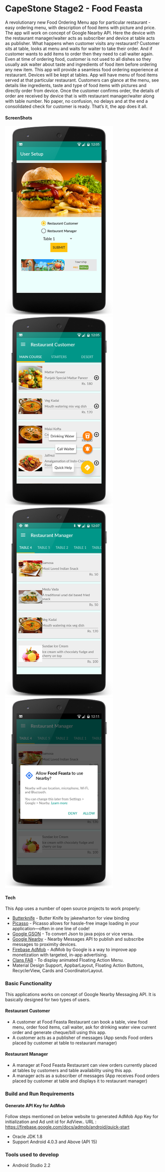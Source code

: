 
# CapeStone Stage2 - Food Feasta
A revolutionary new Food Ordering Menu app for particular restaurant - easy ordering menu, with description of food items with picture and price. The app will work on concept of Google Nearby API. Here the device with the restaurant manager/waiter acts as subscriber and device at table acts as publisher.
What happens when customer visits any restaurant? Customer sits at table, looks at menu and waits for waiter to take their order. And if customer wants to add items to order then they need to call waiter again. Even at time of ordering food, customer is not used to all dishes so they usually ask waiter about taste and ingredients of food item before ordering any new item.
This app will provide a seamless food ordering experience at restaurant. Devices will be kept at tables. App will have menu of food items served at that particular restaurant. Customers can glance at the menu, see details like ingredients, taste and type of food items with pictures and directly order from device. Once the customer confirms order, the details of order are received by device that is with restaurant manager/waiter along with table number. No paper, no confusion, no delays and at the end a consolidated check for customer is ready. That’s it, the app does it all.

#### ScreenShots

![Setup Screen](/screens/Screen1.png?raw=true "Setup Screen")
![Restaurant Menu Screen](/screens/Screen2.png?raw=true "Restaurant Menu Screen")
![Table Wise Order Screen](/screens/Screen3.png?raw=true "Table Wise Order Screen")
![Nearby Connections Permission Screen](/screens/NearByPermission.png?raw=true "Nearby Connections Permission Screen")

#### Tech

This App uses a number of open source projects to work properly:

* [Butterknife] - Butter Knife by jakewharton for view binding
* [Picasso] - Picasso allows for hassle-free image loading in your application—often in one line of code!
* [Google GSON] - To convert Json to java pojos or vice versa.
* [Google Nearby] - Nearby Messages API to publish and subscribe messages to proximity devices.
* [Firebase AdMob] - AdMob by Google is a way to improve app monetization with targeted, in-app advertising.
* [Clans FAB] - To display animated Floating Action Menu.
* Material Design Support, AppbarLayout, Floating Action Buttons, RecyclerView, Cards and CoordinatorLayout.


### Basic Functionality
This applications works on concept of Google Nearby Messaging API. 
It is basically designed for two types of users.

#### Restaurant Customer

* A customer at Food Feasta Restaurant can book a table, view food menu, order food items, call waiter, ask for drinking water view current order and generate cheque/bill using this app.
* A customer acts as a publisher of messages (App sends Food orders placed by customer at table to restaurant manager)

#### Restaurant Manager

* A manager at Food Feasta Restaurant can view orders currently placed at tables by customers and table availability using this app.
* A manager acts as a subscriber of messages (App receives Food orders placed by customer at table and displays it to restaurant manager)


### Build and Run Requirements

#### Generate API Key for AdMob

Follow steps mentioned on below website to generated AdMob App Key for initialization and Ad unit id for AdView..
URL : https://firebase.google.com/docs/admob/android/quick-start


* Oracle JDK 1.8
* Support Android 4.0.3 and Above (API 15)




### Tools used to develop
* Android Studio 2.2

[BUTTERKNIFE]: <http://jakewharton.github.io/butterknife/>
[Google GSON]: <https://github.com/google/gson>
[Google Nearby]: <https://developers.google.com/nearby/>
[Firebase AdMob]: <https://firebase.google.com/docs/admob/>
[Picasso]: <http://square.github.io/picasso>
[Clans FAB]: <https://github.com/Clans/FloatingActionButton>
